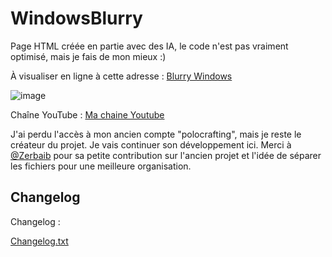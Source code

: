 # WindowsBlurry

Page HTML créée en partie avec des IA, le code n'est pas vraiment optimisé, mais je fais de mon mieux :)

À visualiser en ligne à cette adresse : [Blurry Windows](https://sites.google.com/view/polocrafting/blurry-windows)

![image](https://github.com/Polocrafting367/WindowsBlurry-1/assets/152706679/fd4ab2bc-be05-4fe2-9887-902015191375)


Chaîne YouTube : [Ma chaine Youtube](https://www.youtube.com/channel/UCTL3fXI8aZnYweRvys6m2bA)

J'ai perdu l'accès à mon ancien compte "polocrafting", mais je reste le créateur du projet. Je vais continuer son développement ici. Merci à [@Zerbaib](https://github.com/Zerbaib) pour sa petite contribution sur l'ancien projet et l'idée de séparer les fichiers pour une meilleure organisation.

## Changelog
Changelog :

[Changelog.txt](https://raw.githubusercontent.com/Polocrafting367/WindowsBlurry-1/main/Changelog.txt)


